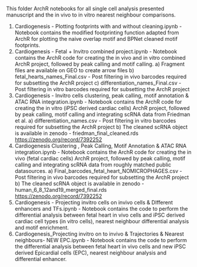 This folder ArchR notebooks for all single cell analysis presented manuscript and the in vivo to in vitro nearest neighbour comparisons.

1. Cardiogenesis - Plotting footprints with and without cleaning.ipynb - Notebook contains the modified footprinting function adapted from ArchR for plotting the naive overlap motif and BPNet cleaned motif footprints.
2. Cardiogenesis - Fetal + Invitro combined project.ipynb - Notebook contains the ArchR code for creating the in vivo and in vitro combined ArchR project, followed by peak calling and motif calling. 
	a) Fragment files are available on GEO to create arrow files
	b) fetal_hearts_names_Final.csv - Post filtering in vivo barcodes required for subsetting the ArchR project
	c) differentiation_names_Final.csv - Post filtering in vitro barcodes required for subsetting the ArchR project
3. Cardiogenesis - Invitro cells clustering, peak calling, motif annotation & ATAC RNA integration.ipynb - Notebook contains the ArchR code for creating the in vitro (iPSC derived cardiac cells) ArchR project, followed by peak calling, motif calling and integrating scRNA data from Friedman et al.
	a) differentiation_names.csv - Post filtering in vitro barcodes required for subsetting the ArchR project
	b) The cleaned scRNA object is available in zenodo - friedman_final_cleaned.rds https://zenodo.org/record/7392252
4. Cardiogenesis Clustering , Peak Calling, Motif Annotation & ATAC RNA integration.ipynb - Notebook contains the ArchR code for creating the in vivo (fetal cardiac cells) ArchR project, followed by peak calling, motif calling and integrating scRNA data from roughly matched public datasources.
	a) Final_barcodes_fetal_heart_NOMICROPHAGES.csv - Post filtering in vivo barcodes required for subsetting the ArchR project
	b) The cleaned scRNA object is available in zenodo - human_6_8_12and19_merged_final.rds https://zenodo.org/record/7392252
5. Cardiogenesis - Projecting invitro cells on invivo cells & DIfferent enhancers and TFs.ipynb - Notebook contains the code to perform the differential analysis between fetal heart in vivo cells and iPSC derived cardiac cell types (in vitro cells), nearest neighbour differential analysis and motif enrichment.
6. Cardiogenesis_Projecting invitro on to invivo & Trajectories & Nearest neighbours- NEW EPC.ipynb - Notebook contains the code to perform the differential analysis between fetal heart in vivo cells and new iPSC derived Epicardial cells (EPC), nearest neighbour analysis and differential enhancer.

